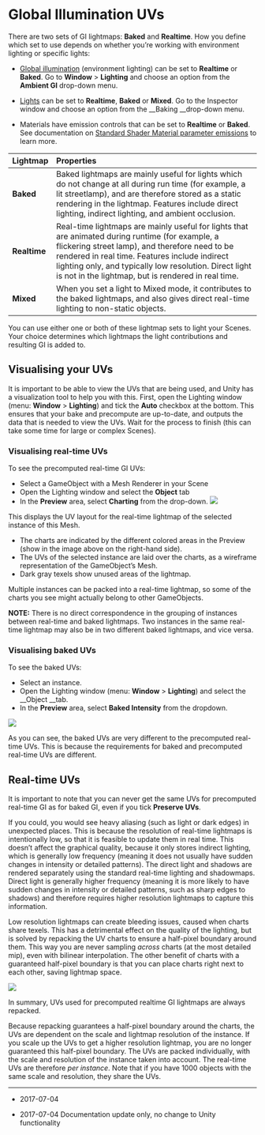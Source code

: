 # Global Illumination UVs

There are two sets of GI lightmaps: __Baked__ and __Realtime__. How you define which set to use depends on whether you’re working with environment lighting or specific lights:

* [Global illumination](GlobalIllumination) (environment lighting) can be set to __Realtime__ or __Baked__. Go to __Window__ > __Lighting__ and choose an option from the __Ambient GI__ drop-down menu.

* [Lights](class-Light) can be set to __Realtime__, __Baked__ or __Mixed__. Go to the Inspector window and choose an option from the __Baking __drop-down menu.

* Materials have emission controls that can be set to __Realtime__ or __Baked__. See documentation on [Standard Shader Material parameter emissions](StandardShaderMaterialParameterEmission) to learn more.

| __Lightmap__| __Properties__ |
|:---|:---| 
| __Baked__| Baked lightmaps are mainly useful for lights which do not change at all during run time (for example, a lit streetlamp), and are therefore stored as a static rendering in the lightmap. Features include direct lighting, indirect lighting, and ambient occlusion. |
| __Realtime__| Real-time lightmaps are mainly useful for lights that are animated during runtime (for example, a flickering street lamp), and therefore need to be rendered in real time. Features include indirect lighting only, and typically low resolution. Direct light is not in the lightmap, but is rendered in real time. |
| __Mixed__| When you set a light to Mixed mode, it contributes to the baked lightmaps, and also gives direct real-time lighting to non-static objects. |

You can use either one or both of these lightmap sets to light your Scenes. Your choice determines which lightmaps the light contributions and resulting GI is added to.

## Visualising your UVs

It is important to be able to view the UVs that are being used, and Unity has a visualization tool to help you with this. First, open the Lighting window (menu: __Window__ > __Lighting__) and tick the __Auto__ checkbox at the bottom. This ensures that your bake and precompute are up-to-date, and outputs the data that is needed to view the UVs. Wait for the process to finish (this can take some time for large or complex Scenes).

### Visualising real-time UVs

To see the precomputed real-time GI UVs:

* Select a GameObject with a Mesh Renderer in your Scene
* Open the Lighting window and select the __Object__ tab
* In the __Preview__ area, select __Charting__ from the drop-down.
![](../uploads/Main/LightingGiUvs-0.png)

This displays the UV layout for the real-time lightmap of the selected instance of this Mesh. 

* The charts are indicated by the different colored areas in the Preview (show in the image above on the right-hand side). 
* The UVs of the selected instance are laid over the charts, as a wireframe representation of the GameObject’s Mesh. 
* Dark gray texels show unused areas of the lightmap. 

Multiple instances can be packed into a real-time lightmap, so some of the charts you see might actually belong to other GameObjects.

**NOTE:** There is no direct correspondence in the grouping of instances between real-time and baked lightmaps. Two instances in the same real-time lightmap may also be in two different baked lightmaps, and vice versa.

### Visualising baked UVs

To see the baked UVs:

* Select an instance.
* Open the Lighting window (menu: __Window__ > __Lighting__) and select the __Object __tab.
* In the __Preview__ area, select __Baked Intensity__ from the dropdown.

![](../uploads/Main/LightingGiUvs-1.png)

As you can see, the baked UVs are very different to the precomputed real-time UVs. This is because the requirements for baked and precomputed real-time UVs are different.

## Real-time UVs

It is important to note that you can never get the same UVs for precomputed real-time GI as for baked GI, even if you tick __Preserve UVs__.

If you could, you would see heavy aliasing (such as light or dark edges) in unexpected places. This is because the resolution of real-time lightmaps is intentionally low, so that it is feasible to update them in real time. This doesn’t affect the graphical quality, because it only stores indirect lighting, which is generally low frequency (meaning it does not usually have sudden changes in intensity or detailed patterns). The direct light and shadows are rendered separately using the standard real-time lighting and shadowmaps. Direct light is generally higher frequency (meaning it is more likely to have sudden changes in intensity or detailed patterns, such as sharp edges to shadows) and therefore requires higher resolution lightmaps to capture this information.

Low resolution lightmaps can create bleeding issues, caused when charts share texels. This has a detrimental effect on the quality of the lighting, but is solved by repacking the UV charts to ensure a half-pixel boundary around them. This way you are never sampling *across* charts (at the most detailed mip), even with bilinear interpolation. The other benefit of charts with a guaranteed half-pixel boundary is that you can place charts right next to each other, saving lightmap space.

![](../uploads/Main/LightingGiUvs-2.png)

In summary, UVs used for precomputed realtime GI lightmaps are always repacked.

Because repacking guarantees a half-pixel boundary around the charts, the UVs are dependent on the scale and lightmap resolution of the instance. If you scale up the UVs to get a higher resolution lightmap, you are no longer guaranteed this half-pixel boundary. The UVs are packed individually, with the scale and resolution of the instance taken into account. The real-time UVs are therefore *per instance*. Note that if you have 1000 objects with the same scale and resolution, they share the UVs.

---

*  <span class="page-edit">2017-07-04 <!-- include IncludeTextNewPageSomeEdit --></span>
 
*  <span class="page-history">2017-07-04 Documentation update only, no change to Unity functionality</span>


